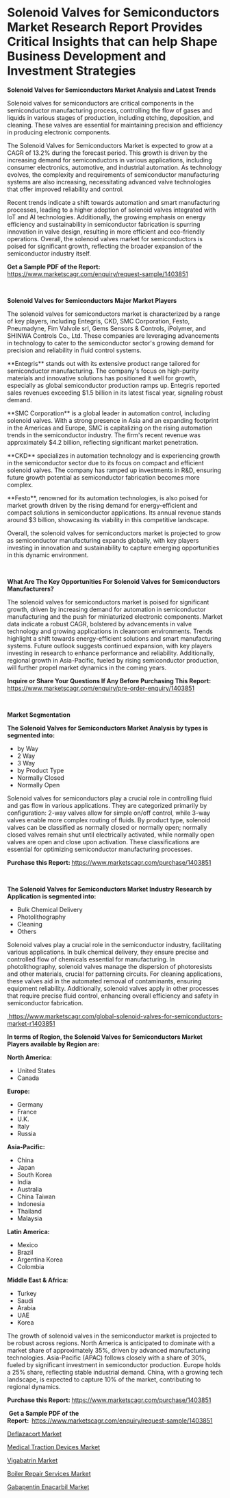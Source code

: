 <p><h1>Solenoid Valves for Semiconductors Market Research Report Provides Critical Insights that can help Shape Business Development and Investment Strategies</h1></p><p><strong>Solenoid Valves for Semiconductors Market Analysis and Latest Trends</strong></p>
<p><p>Solenoid valves for semiconductors are critical components in the semiconductor manufacturing process, controlling the flow of gases and liquids in various stages of production, including etching, deposition, and cleaning. These valves are essential for maintaining precision and efficiency in producing electronic components.</p><p>The Solenoid Valves for Semiconductors Market is expected to grow at a CAGR of 13.2% during the forecast period. This growth is driven by the increasing demand for semiconductors in various applications, including consumer electronics, automotive, and industrial automation. As technology evolves, the complexity and requirements of semiconductor manufacturing systems are also increasing, necessitating advanced valve technologies that offer improved reliability and control.</p><p>Recent trends indicate a shift towards automation and smart manufacturing processes, leading to a higher adoption of solenoid valves integrated with IoT and AI technologies. Additionally, the growing emphasis on energy efficiency and sustainability in semiconductor fabrication is spurring innovation in valve design, resulting in more efficient and eco-friendly operations. Overall, the solenoid valves market for semiconductors is poised for significant growth, reflecting the broader expansion of the semiconductor industry itself.</p></p>
<p><strong>Get a Sample PDF of the Report:&nbsp;</strong> <a href="https://www.marketscagr.com/enquiry/request-sample/1403851?utm_campaign=1740&utm_medium=2&utm_source=Github&utm_content=ia&utm_term=23102024&utm_id=solenoid-valves-for-semiconductors">https://www.marketscagr.com/enquiry/request-sample/1403851</a></p>
<p>&nbsp;</p>
<p><strong>Solenoid Valves for Semiconductors Major Market Players</strong></p>
<p><p>The solenoid valves for semiconductors market is characterized by a range of key players, including Entegris, CKD, SMC Corporation, Festo, Pneumadyne, Fim Valvole srl, Gems Sensors & Controls, iPolymer, and SHINWA Controls Co., Ltd. These companies are leveraging advancements in technology to cater to the semiconductor sector's growing demand for precision and reliability in fluid control systems.</p><p>**Entegris** stands out with its extensive product range tailored for semiconductor manufacturing. The company's focus on high-purity materials and innovative solutions has positioned it well for growth, especially as global semiconductor production ramps up. Entegris reported sales revenues exceeding $1.5 billion in its latest fiscal year, signaling robust demand.</p><p>**SMC Corporation** is a global leader in automation control, including solenoid valves. With a strong presence in Asia and an expanding footprint in the Americas and Europe, SMC is capitalizing on the rising automation trends in the semiconductor industry. The firm's recent revenue was approximately $4.2 billion, reflecting significant market penetration.</p><p>**CKD** specializes in automation technology and is experiencing growth in the semiconductor sector due to its focus on compact and efficient solenoid valves. The company has ramped up investments in R&D, ensuring future growth potential as semiconductor fabrication becomes more complex.</p><p>**Festo**, renowned for its automation technologies, is also poised for market growth driven by the rising demand for energy-efficient and compact solutions in semiconductor applications. Its annual revenue stands around $3 billion, showcasing its viability in this competitive landscape.</p><p>Overall, the solenoid valves for semiconductors market is projected to grow as semiconductor manufacturing expands globally, with key players investing in innovation and sustainability to capture emerging opportunities in this dynamic environment.</p></p>
<p>&nbsp;</p>
<p><strong>What Are The Key Opportunities For Solenoid Valves for Semiconductors Manufacturers?</strong></p>
<p><p>The solenoid valves for semiconductors market is poised for significant growth, driven by increasing demand for automation in semiconductor manufacturing and the push for miniaturized electronic components. Market data indicate a robust CAGR, bolstered by advancements in valve technology and growing applications in cleanroom environments. Trends highlight a shift towards energy-efficient solutions and smart manufacturing systems. Future outlook suggests continued expansion, with key players investing in research to enhance performance and reliability. Additionally, regional growth in Asia-Pacific, fueled by rising semiconductor production, will further propel market dynamics in the coming years.</p></p>
<p><strong>Inquire or Share Your Questions If Any Before Purchasing This Report:</strong> <a href="https://www.marketscagr.com/enquiry/pre-order-enquiry/1403851?utm_campaign=1740&utm_medium=2&utm_source=Github&utm_content=ia&utm_term=23102024&utm_id=solenoid-valves-for-semiconductors">https://www.marketscagr.com/enquiry/pre-order-enquiry/1403851</a></p>
<p>&nbsp;</p>
<p><strong>Market Segmentation</strong></p>
<p><strong>The Solenoid Valves for Semiconductors Market Analysis by types is segmented into:</strong></p>
<p><ul><li>by Way</li><li>2 Way</li><li>3 Way</li><li>by Product Type</li><li>Normally Closed</li><li>Normally Open</li></ul></p>
<p><p>Solenoid valves for semiconductors play a crucial role in controlling fluid and gas flow in various applications. They are categorized primarily by configuration: 2-way valves allow for simple on/off control, while 3-way valves enable more complex routing of fluids. By product type, solenoid valves can be classified as normally closed or normally open; normally closed valves remain shut until electrically activated, while normally open valves are open and close upon activation. These classifications are essential for optimizing semiconductor manufacturing processes.</p></p>
<p><strong>Purchase this Report:&nbsp;</strong><a href="https://www.marketscagr.com/purchase/1403851?utm_campaign=1740&utm_medium=2&utm_source=Github&utm_content=ia&utm_term=23102024&utm_id=solenoid-valves-for-semiconductors">https://www.marketscagr.com/purchase/1403851</a></p>
<p>&nbsp;</p>
<p><strong>The Solenoid Valves for Semiconductors Market Industry Research by Application is segmented into:</strong></p>
<p><ul><li>Bulk Chemical Delivery</li><li>Photolithography</li><li>Cleaning</li><li>Others</li></ul></p>
<p><p>Solenoid valves play a crucial role in the semiconductor industry, facilitating various applications. In bulk chemical delivery, they ensure precise and controlled flow of chemicals essential for manufacturing. In photolithography, solenoid valves manage the dispersion of photoresists and other materials, crucial for patterning circuits. For cleaning applications, these valves aid in the automated removal of contaminants, ensuring equipment reliability. Additionally, solenoid valves apply in other processes that require precise fluid control, enhancing overall efficiency and safety in semiconductor fabrication.</p></p>
<p><a href="https://www.marketscagr.com/global-solenoid-valves-for-semiconductors-market-r1403851?utm_campaign=1740&utm_medium=2&utm_source=Github&utm_content=ia&utm_term=23102024&utm_id=solenoid-valves-for-semiconductors">&nbsp;https://www.marketscagr.com/global-solenoid-valves-for-semiconductors-market-r1403851</a></p>
<p><strong>In terms of Region, the Solenoid Valves for Semiconductors Market Players available by Region are:</strong></p>
<p>
    <p> <strong> North America: </strong>
        <ul>
            <li>United States</li>
            <li>Canada</li>
        </ul>
        </p> 
    <p> <strong> Europe: </strong>
        <ul>
            <li>Germany</li>
            <li>France</li>
            <li>U.K.</li>
            <li>Italy</li>
            <li>Russia</li>
        </ul>
        </p> 
    <p> <strong> Asia-Pacific: </strong>
        <ul>
            <li>China</li>
            <li>Japan</li>
            <li>South Korea</li>
            <li>India</li>
            <li>Australia</li>
            <li>China Taiwan</li>
            <li>Indonesia</li>
            <li>Thailand</li>
            <li>Malaysia</li>
        </ul>
        </p> 
    <p> <strong> Latin America: </strong>
        <ul>
            <li>Mexico</li>
            <li>Brazil</li>
            <li>Argentina Korea</li>
            <li>Colombia</li>
        </ul>
        </p> 
    <p> <strong> Middle East & Africa: </strong>
        <ul>
            <li>Turkey</li>
            <li>Saudi</li>
            <li>Arabia</li>
            <li>UAE</li>
            <li>Korea</li>
        </ul>
    </p>
    </p>
<p><p>The growth of solenoid valves in the semiconductor market is projected to be robust across regions. North America is anticipated to dominate with a market share of approximately 35%, driven by advanced manufacturing technologies. Asia-Pacific (APAC) follows closely with a share of 30%, fueled by significant investment in semiconductor production. Europe holds a 25% share, reflecting stable industrial demand. China, with a growing tech landscape, is expected to capture 10% of the market, contributing to regional dynamics.</p></p>
<p><strong>Purchase this Report: </strong><a href="https://www.marketscagr.com/purchase/1403851?utm_campaign=1740&utm_medium=2&utm_source=Github&utm_content=ia&utm_term=23102024&utm_id=solenoid-valves-for-semiconductors">https://www.marketscagr.com/purchase/1403851</a></p>
<p>&nbsp;<strong>Get a Sample PDF of the Report:&nbsp;&nbsp;</strong><a href="https://www.marketscagr.com/enquiry/request-sample/1403851?utm_campaign=1740&utm_medium=2&utm_source=Github&utm_content=ia&utm_term=23102024&utm_id=solenoid-valves-for-semiconductors">https://www.marketscagr.com/enquiry/request-sample/1403851</a></p>
<p><strong></strong></p>
<p><p><a href="https://www.linkedin.com/pulse/surfing-deflazacort-wave-riding-market-currents-2031-startagem-xfi0c?utm_campaign=1740&utm_medium=2&utm_source=Github&utm_content=ia&utm_term=23102024&utm_id=solenoid-valves-for-semiconductors">Deflazacort Market</a></p><p><a href="https://www.linkedin.com/pulse/global-medical-traction-devices-market-analysis-key-trends-1cfoc?utm_campaign=1740&utm_medium=2&utm_source=Github&utm_content=ia&utm_term=23102024&utm_id=solenoid-valves-for-semiconductors">Medical Traction Devices Market</a></p><p><a href="https://www.linkedin.com/pulse/vigabatrin-market-global-regional-analysis-focus-region-country-level-dwaxc?utm_campaign=1740&utm_medium=2&utm_source=Github&utm_content=ia&utm_term=23102024&utm_id=solenoid-valves-for-semiconductors">Vigabatrin Market</a></p><p><a href="https://www.linkedin.com/pulse/investment-opportunities-boiler-repair-services-sector-risk-gdh2f?utm_campaign=1740&utm_medium=2&utm_source=Github&utm_content=ia&utm_term=23102024&utm_id=solenoid-valves-for-semiconductors">Boiler Repair Services Market</a></p><p><a href="https://www.linkedin.com/pulse/gabapentin-enacarbil-market-evolution-global-trends-regional-nudvc?utm_campaign=1740&utm_medium=2&utm_source=Github&utm_content=ia&utm_term=23102024&utm_id=solenoid-valves-for-semiconductors">Gabapentin Enacarbil Market</a></p></p>